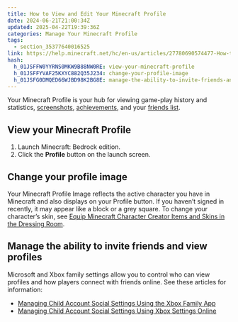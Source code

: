 ```yaml
---
title: How to View and Edit Your Minecraft Profile
date: 2024-06-21T21:00:34Z
updated: 2025-04-22T19:39:36Z
categories: Manage Your Minecraft Profile
tags:
  - section_35377640016525
link: https://help.minecraft.net/hc/en-us/articles/27780690574477-How-to-View-and-Edit-Your-Minecraft-Profile
hash:
  h_01JSFFW0YYRNS0MKW9B88NW0RE: view-your-minecraft-profile
  h_01JSFFYVAF25KXYC882Q35J234: change-your-profile-image
  h_01JSFG0DMQED66WJBD98K2BG8E: manage-the-ability-to-invite-friends-and-view-profiles
---
```


Your Minecraft Profile is your hub for viewing game-play history and statistics, [screenshots](./Manage-Your-Screenshots-on-Your-Minecraft-Profile.md), [achievements](../Performance-Troubleshooting/Minecraft-Bedrock-Edition-Achievements.md), and your [friends list](../Multiplayer-Support/Add-Friends-to-Your-Friend-List-in-Minecraft-Bedrock-Edition.md).

## View your Minecraft Profile

1.  Launch Minecraft: Bedrock edition.
2.  Click the **Profile** button on the launch screen.

## Change your profile image

Your Minecraft Profile Image reflects the active character you have in Minecraft and also displays on your Profile button. If you haven’t signed in recently, it may appear like a block or a grey square. To change your character’s skin, see [Equip Minecraft Character Creator Items and Skins in the Dressing Room](../Managing-Marketplace-Content/Equip-Minecraft-Character-Creator-Items-and-Skins-in-the-Dressing-Room.md).

## Manage the ability to invite friends and view profiles

Microsoft and Xbox family settings allow you to control who can view profiles and how players connect with friends online. See these articles for information:

- [Managing Child Account Social Settings Using the Xbox Family App](../Account-Settings/Managing-Child-Account-Social-Settings-Using-the-Xbox-Family-App.md)
- [Managing Child Account Social Settings Using Xbox Settings Online](../Account-Settings/Managing-Child-Account-Social-Settings-Using-Xbox-Settings-Online.md)
